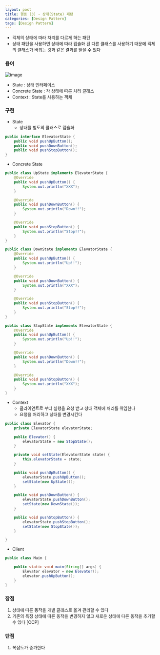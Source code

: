 ```yaml
---
layout: post
title: 행동 (3) - 상태(State) 패턴
categories: [Design Pattern]
tags: [Design Pattern]
---
```

- 객체의 상태에 따라 처리를 다르게 하는 패턴
- 상태 패턴을 사용하면 상태에 따라 캡슐화 된 다른 클래스를 사용하기 때문에 객체의 클래스가 바뀌는 것과 같은 결과를 얻을 수 있다

### 용어
![image](https://user-images.githubusercontent.com/109575750/200154953-dc1161f5-eb09-4dfe-912a-84955eaa3292.png)

- State : 상태 인터페이스
- Concrete State : 각 상태에 따른 처리 클래스
- Context : State를 사용하는 객체

### 구현
- State
    - 상태를 별도의 클래스로 캡슐화

```java
public interface ElevatorState {
    public void pushUpButton();
    public void pushDownButton();
    public void pushStopButton();
}
```

- Concrete State

```java
public class UpState implements ElevatorState {
    @Override
    public void pushUpButton() {
        System.out.println("XXX");
    }

    @Override
    public void pushDownButton() {
        System.out.println("Down!!");
    }

    @Override
    public void pushStopButton() {
        System.out.println("Stop!!");
    }
}

public class DownState implements ElevatorState {
    @Override
    public void pushUpButton() {
        System.out.println("Up!!");
    }

    @Override
    public void pushDownButton() {
        System.out.println("XXX");
    }

    @Override
    public void pushStopButton() {
        System.out.println("Stop!!");
    }
}

public class StopState implements ElevatorState {
    @Override
    public void pushUpButton() {
        System.out.println("Up!!");
    }

    @Override
    public void pushDownButton() {
        System.out.println("Down!!");
    }

    @Override
    public void pushStopButton() {
        System.out.println("XXX");
    }
}
```

- Context
    - 클라이언트로 부터 실행을 요청 받고 상태 객체에 처리를 위임한다
    - 요청을 처리하고 상태를 변경시킨다

```java
public class Elevator {
    private ElevatorState elevatorState;

    public Elevator() {
        elevatorState = new StopState();
    }

    private void setState(ElevatorState state) {
        this.elevatorState = state;
    }

    public void pushUpButton() {
        elevatorState.pushUpButton();
        setState(new UpState());
    }

    public void pushDownButton() {
        elevatorState.pushDownButton();
        setState(new DownState());
    }

    public void pushStopButton() {
        elevatorState.pushStopButton();
        setState(new StopState());
    }

}
```

- Client

```java
public class Main {

    public static void main(String[] args) {
        Elevator elevator = new Elevator();
        elevator.pushUpButton();
    }
}
```

### 장점
1. 상태에 따른 동작을 개별 클래스로 옮겨 관리할 수 있다
2. 기존의 특정 상태에 따른 동작을 변경하지 않고 새로운 상태에 다른 동작을 추가할 수 있다 [OCP]

### 단점
1. 복잡도가 증가한다